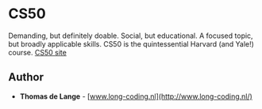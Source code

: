 # CS50

Demanding, but definitely doable. Social, but educational. A focused topic, but broadly applicable skills. CS50 is the quintessential Harvard (and Yale!) course. [CS50 site](https://cs50.harvard.edu/)

<!-- ##  -->

## Author

* **Thomas de Lange**  - [www.long-coding.nl](http://www.long-coding.nl/)
